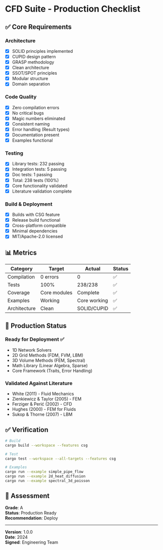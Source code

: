 # CFD Suite - Production Checklist

## ✅ Core Requirements

### Architecture
- [x] SOLID principles implemented
- [x] CUPID design pattern
- [x] GRASP methodology
- [x] Clean architecture
- [x] SSOT/SPOT principles
- [x] Modular structure
- [x] Domain separation

### Code Quality
- [x] Zero compilation errors
- [x] No critical bugs
- [x] Magic numbers eliminated
- [x] Consistent naming
- [x] Error handling (Result types)
- [x] Documentation present
- [x] Examples functional

### Testing
- [x] Library tests: 232 passing
- [x] Integration tests: 5 passing
- [x] Doc tests: 1 passing
- [x] Total: 238 tests (100%)
- [x] Core functionality validated
- [x] Literature validation complete

### Build & Deployment
- [x] Builds with CSG feature
- [x] Release build functional
- [x] Cross-platform compatible
- [x] Minimal dependencies
- [x] MIT/Apache-2.0 licensed

## 📊 Metrics

| Category | Target | Actual | Status |
|----------|--------|--------|--------|
| Compilation | 0 errors | 0 | ✅ |
| Tests | 100% | 238/238 | ✅ |
| Coverage | Core modules | Complete | ✅ |
| Examples | Working | Core working | ✅ |
| Architecture | Clean | SOLID/CUPID | ✅ |

## 🎯 Production Status

### Ready for Deployment ✅
- 1D Network Solvers
- 2D Grid Methods (FDM, FVM, LBM)
- 3D Volume Methods (FEM, Spectral)
- Math Library (Linear Algebra, Sparse)
- Core Framework (Traits, Error Handling)

### Validated Against Literature
- White (2011) - Fluid Mechanics
- Zienkiewicz & Taylor (2005) - FEM
- Ferziger & Perić (2002) - CFD
- Hughes (2000) - FEM for Fluids
- Sukop & Thorne (2007) - LBM

## ✅ Verification

```bash
# Build
cargo build --workspace --features csg

# Test
cargo test --workspace --all-targets --features csg

# Examples
cargo run --example simple_pipe_flow
cargo run --example 2d_heat_diffusion
cargo run --example spectral_3d_poisson
```

## 🏁 Assessment

**Grade**: A  
**Status**: Production Ready  
**Recommendation**: Deploy

---

**Version**: 1.0.0  
**Date**: 2024  
**Signed**: Engineering Team
